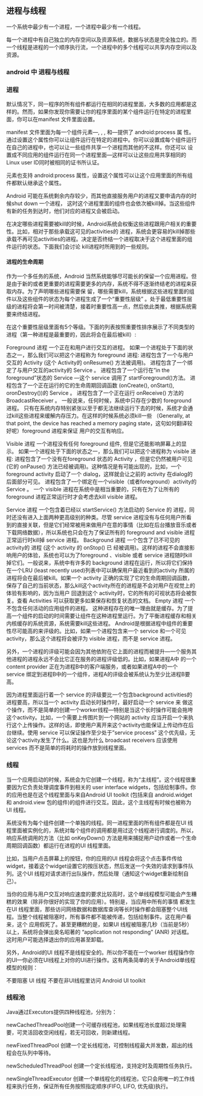 ## 进程与线程

一个系统中最少有一个进程，一个进程中最少有一个线程。

每一个进程中有自己独立的内存空间以及资源系统，数据与状态是完全独立的。而一个线程是进程的一个顺序执行流，一个进程中的多个线程可以共享内存空间以及资源。

### android 中 进程与线程

### 进程

默认情况下，同一程序的所有组件都运行在相同的进程里面，大多数的应用都是这样的。然而，如果你发现你需要让你的程序里面的某个组件运行在特定的进程里面，你可以在manifest 文件里面设置。

manifest 文件里面为每一个组件元素—<activity>, <service>, <receiver>, 和<provider>—提供了 android:process 属 性。通过设置这个属性你可以让组件运行在特定的进程中。你可以设置成每个组件运行在自己的进程中，也可以让一些组件共享一个进程而其他的不这样。你还可以 设置成不同应用的组件运行在同一个进程里面—这样可以让这些应用共享相同的Linux user ID同时被相同的证书所认证。

<application> 元素也支持 android:process 属性，设置这个属性可以让这个应用里面的所有组件都默认继承这个属性。

Android 可能在系统剩余内存较少，而其他直接服务用户的进程又要申请内存的时候shut down 一个进程， 这时这个进程里面的组件也会依次被kill掉。当这些组件有新的任务到达时，他们对应的进程又会被启动。

在决定哪些进程需要被kill的时候，Android系统会权衡这些进程跟用户相关的重要性。比如，相对于那些承载这可见的activities的 进程，系统会更容易的kill掉那些承载不再可见activities的进程。决定是否终结一个进程取决于这个进程里面的组件运行的状态。下面我们会讨论 kill进程时所用到的一些规则。

#### 进程的生命周期

作为一个多任务的系统，Android 当然系统能够尽可能长的保留一个应用进程。但是由于新的或者更重要的进程需要更多的内存，系统不得不逐渐终结老的进程来获取内存。为了声明哪些进程需要保 留，哪些需要kill，系统根据这些进程里面的组件以及这些组件的状态为每个进程生成了一个“重要性层级” 。处于最低重要性层级的进程将会第一时间被清楚，接着时重要性高一点，然后依此类推，根据系统需要来终结进程。

在这个重要性层级里面有5个等级。下面的列表按照重要性排序展示了不同类型的进程（第一种进程是最重要的，因此将会在最后被kill）:

Foreground 进程 一个正在和用户进行交互的进程。 如果一个进程处于下面的状态之一，那么我们可以把这个进程称为 foreground 进程:
进程包含了一个与用户交互的 Activity  (这个 Activity的 onResume() 方法被调用)。
进程包含了一个绑定了与用户交互的activity的 Service 。
进程包含了一个运行在”in the foreground”状态的 Service —这个 service 调用了 startForeground()方法。
进程包含了一个正在运行的它的生命周期回调函数 (onCreate(), onStart(), oronDestroy())的 Service 。
进程包含了一个正在运行 onReceive() 方法的 BroadcastReceiver 。
一般说来，任何时候，系统中只存在少数的 foreground 进程。 只有在系统内存特别紧张以至于都无法继续运行下去的时候，系统才会通过kill这些进程来缓解内存压力。在这样的时候系统必须kill一些 （Generally, at that point, the device has reached a memory paging state，这句如何翻译较好呢）foreground 进程来保证 用户的交互有响应。

Visible 进程 一个进程没有任何 foreground 组件, 但是它还能影响屏幕上的显示。 如果一个进程处于下面的状态之一，那么我们可以把这个进程称为 visible 进程:
进程包含了一个没有在foreground 状态的 Activity ，但是它仍然被用户可见 (它的 onPause() 方法已经被调用)。这种情况是有可能出现的，比如，一个 foreground activity 启动了一个 dialog，这样就会让之前的 activity 在dialog的后面部分可见。
进程包含了一个绑定在一个visible（或者foreground）activity的 Service 。
一个 visible 进程在系统中是相当重要的，只有在为了让所有的foreground 进程正常运行时才会考虑去kill visible 进程。

Service 进程 一个包含着已经以 startService() 方法启动的 Service 的 进程，同时还没有进入上面两种更高级别的种类。尽管 service 进程没有与任何用户所看到的直接关联，但是它们经常被用来做用户在意的事情（比如在后台播放音乐或者下载网络数据），所以系统也只会在为了保证所有的 foreground and visible 进程正常运行时kill掉 service 进程。
Background 进程 一个包含了已不可见的activity的 进程 (这个 activity 的 onStop() 已 经被调用)。这样的进程不会直接影响用户的体验，系统也可以为了foreground 、visible 或者 service 进程随时kill掉它们。一般说来，系统中有许多的 background 进程在运行，所以将它们保持在一个LRU (least recently used)列表中可以确保用户最近看到的activity 所属的进程将会在最后被kill。如果一个 activity 正确的实现了它的生命周期回调函数，保存了自己的当前状态，那么kill这个activity所在的进程是不会对用户在视觉上的体验有影响的，因为当用户 回退到这个 activity时，它的所有的可视状态将会被恢复。查看 Activities 可以获取更多如果保存和恢复状态的文档。
Empty 进程 一个不包含任何活动的应用组件的进程。 这种进程存在的唯一理由就是缓存。为了提高一个组件的启动的时间需要让组件在这种进程里运行。为了平衡进程缓存和相关内核缓存的系统资源，系统需要kill这些进程。
Android是根据进程中组件的重要性尽可能高的来评级的。比如，如果一个进程包含来一个 service 和一个可见 activity，那么这个进程将会被评为 visible 进程，而不是 service 进程。

另外，一个进程的评级可能会因为其他依附在它上面的进程而被提升—一个服务其他进程的进程永远不会比它正在服务的进程评级低的。比如，如果进程A中 的一个 content provider 正在为进程B中的客户端服务，或者如果进程A中的一个 service 绑定到进程B中的一个组件，进程A的评级会被系统认为至少比进程B要高。

因为进程里面运行着一个 service 的评级要比一个包含background activities的进程要高，所以当一个 activity 启动长时操作时，最好启动一个 service 来 做这个操作，而不是简单的创建一个worker线程—特别是当这个长时操作可能会拖垮这个activity。比如，一个需要上传图片到一个网站的 activity 应当开启一个来执行这个上传操作。这样的话，即使用户离开来这个activity也能保证上传动作在后台继续。使用 service 可以保证操作至少处于”service process” 这个优先级，无论这个activity发生了什么。这也是为什么 broadcast receivers 应该使用 services 而不是简单的将耗时的操作放到线程里面。

### 线程

当一个应用启动的时候，系统会为它创建一个线程，称为“主线程”。这个线程很重要因为它负责处理调度事件到相关的 user interface widgets，包括绘制事件。你的应用也是在这个线程里面与来自Android UI toolkit (包括来自 android.widget 和 android.view 包的组件)的组件进行交互。因此，这个主线程有时候也被称为 UI 线程。

系统没有为每个组件创建一个单独的线程。同一进程里面的所有组件都是在UI 线程里面被实例化的，系统对每个组件的调用都是用过这个线程进行调度的。所以，响应系统调用的方法（比如 onKeyDown() 方法是用来捕捉用户动作或者一个生命周期回调函数）都运行在进程的UI 线程里面。

比如，当用户点击屏幕上的按钮，你的应用的UI 线程会将这个点击事件传给 widget，接着这个widget设置它的按压状态，然后发送一个失效的请求到事件队列。这个UI 线程对请求进行出队操作，然后处理（通知这个widget重新绘制自己）。

当你的应用与用户交互对响应速度的要求比较高时，这个单线程模型可能会产生糟糕的效果（除非你很好的实现了你的应用）。特别是，当应用中所有的事情 都发生在UI 线程里面，那些访问网络数据和数据库查询等长时操作都会阻塞整个UI线程。当整个线程被阻塞时，所有事件都不能被传递，包括绘制事件。这在用户看来，这个 应用假死了。甚至更糟糕的是，如果UI 线程被阻塞几秒（当前是5秒）以上，系统将会弹出臭名昭著的 “application not responding” (ANR) 对话框。这时用户可能选择退出你的应用甚至卸载。

另外，Android的UI 线程不是线程安全的。所以你不能在一个worker 线程操作你的UI—你必须在UI线程上对你的UI进行操作。这有两条简单的关于Android单线程模型的规则：

不要阻塞 UI 线程
不要在非UI线程里访问 Android UI toolkit

### 线程池

Java通过Executors提供四种线程池，分别为：

newCachedThreadPool创建一个可缓存线程池，如果线程池长度超过处理需要，可灵活回收空闲线程，若无可回收，则新建线程。

newFixedThreadPool 创建一个定长线程池，可控制线程最大并发数，超出的线程会在队列中等待。

newScheduledThreadPool 创建一个定长线程池，支持定时及周期性任务执行。

newSingleThreadExecutor 创建一个单线程化的线程池，它只会用唯一的工作线程来执行任务，保证所有任务按照指定顺序(FIFO, LIFO, 优先级)执行。
